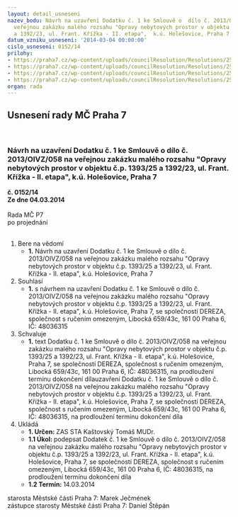 ```yaml
---
layout: detail_usneseni
nazev_bodu: Návrh na uzavření Dodatku č. 1 ke Smlouvě o  dílo č. 2013/OIVZ/058 na
  veřejnou zakázku malého rozsahu "Opravy nebytových prostor v objektu č.p. 1393/25
  a 1392/23, ul. Frant. Křížka - II. etapa",  k.ú. Holešovice, Praha 7
datum_vzniku_usneseni: '2014-03-04 00:00:00'
cislo_usneseni: 0152/14
prilohy:
- https://praha7.cz/wp-content/uploads/councilResolution/Resolutions/25229/10-14-1._n%c3%a1vrh_dodatku_%c4%8d._1.doc
- https://praha7.cz/wp-content/uploads/councilResolution/Resolutions/25229/10-14-2._%c5%be%c3%a1dost_o_prodlou%c5%been%c3%ad_term%c3%adnu_dokon%c4%8den%c3%ad_stavby_ii._etapa.pdf
- https://praha7.cz/wp-content/uploads/councilResolution/Resolutions/25229/10-14-3._usnesen%c3%ad_%c4%8d.0905.doc
- https://praha7.cz/wp-content/uploads/councilResolution/Resolutions/25229/10-14-4._pln%c3%a1_moc.doc
organ: rada
---
```

<div id="ucUsn_pList" class="usn">
	<span><h2>Usnesení rady MČ Praha 7 </h2>
<br></span><div class="standBody">
<span><h3>Návrh na uzavření Dodatku č. 1 ke Smlouvě o  dílo č. 2013/OIVZ/058 na veřejnou zakázku malého rozsahu "Opravy nebytových prostor v objektu č.p. 1393/25 a 1392/23, ul. Frant. Křížka - II. etapa",  k.ú. Holešovice, Praha 7</h3></span><div class="center">
		<strong>č. 0152/14</strong><br>
	</div>
<div class="center">
		<strong>Ze dne 04.03.2014</strong><br><br>
	</div>Rada MČ P7<br> po projednání<br><br><ol>
<li>Bere na vědomí<ul><li>
<strong>1.</strong> Návrh na uzavření Dodatku č. 1 ke Smlouvě o  dílo č. 2013/OIVZ/058 na veřejnou zakázku malého rozsahu "Opravy nebytových prostor v objektu č.p. 1393/25 a 1392/23, ul. Frant. Křížka - II. etapa",  k.ú. Holešovice, Praha 7</li></ul>
</li>
<li>Souhlasí<ul><li>
<strong>1.</strong> s návrhem na uzavření Dodatku č. 1 ke Smlouvě o  dílo č. 2013/OIVZ/058 na veřejnou zakázku malého rozsahu "Opravy nebytových prostor v objektu č.p. 1393/25 a 1392/23, ul. Frant. Křížka - II. etapa",  k.ú. Holešovice, Praha 7, se společností DEREZA, společnost s ručením omezeným, Libocká 659/43c, 161 00 Praha 6, IČ: 48036315</li></ul>
</li>
<li>Schvaluje<ul><li>
<strong>1.</strong> text Dodatku č. 1 ke Smlouvě o  dílo č. 2013/OIVZ/058 na veřejnou zakázku malého rozsahu "Opravy nebytových prostor v objektu č.p. 1393/25 a 1392/23, ul. Frant. Křížka - II. etapa",  k.ú. Holešovice, Praha 7, se společností DEREZA, společnost s ručením omezeným, Libocká 659/43c, 161 00 Praha 6, IČ: 48036315, na prodloužení termínu dokončení dílauzavření  Dodatku č. 1 ke Smlouvě o  dílo č. 2013/OIVZ/058 na veřejnou zakázku malého rozsahu "Opravy nebytových prostor v objektu č.p. 1393/25 a 1392/23, ul. Frant. Křížka - II. etapa",  k.ú. Holešovice, Praha 7, se společností DEREZA, společnost s ručením omezeným, Libocká 659/43c, 161 00 Praha 6, IČ: 48036315, na prodloužení termínu dokončení díla</li></ul>
</li>
<li>Ukládá<ul>
<li>
<strong>1. Určen: </strong>ZAS STA Kaštovský Tomáš MUDr.</li>
<li>
<strong>1.1 Úkol: </strong>podepsat  Dodatek č. 1  ke Smlouvě o  dílo č. 2013/OIVZ/058 na veřejnou zakázku malého rozsahu "Opravy nebytových prostor v objektu č.p. 1393/25 a 1392/23, ul. Frant. Křížka - II. etapa",  k.ú. Holešovice, Praha 7, se společností DEREZA, společnost s ručením omezeným, Libocká 659/43c, 161 00 Praha 6, IČ: 48036315, na prodloužení termínu dokončení díla </li>
<li>
<strong>1.2 Termín: </strong>14.03.2014</li>
</ul>
</li>
</ol>starosta Městské části Praha 7: Marek Ječmének<br>zástupce starosty Městské části Praha 7: Daniel Štěpán 
</div>
</div>